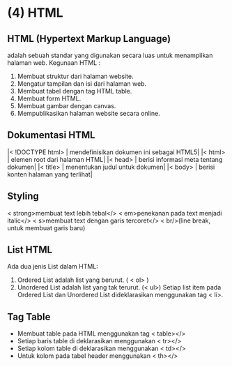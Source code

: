 # (4) HTML

## HTML (Hypertext Markup Language)
adalah sebuah standar yang digunakan secara luas untuk menampilkan halaman web.
Kegunaan HTML :
1. Membuat struktur dari halaman website.
2. Mengatur tampilan dan isi dari halaman web.
3. Membuat tabel dengan tag HTML table.
4. Membuat form HTML.
5. Membuat gambar dengan canvas.
6. Mempublikasikan halaman website secara online.

## Dokumentasi HTML
|< !DOCTYPE html> | mendefinisikan dokumen ini sebagai HTML5|
|< html> | elemen root dari halaman HTML|
|< head> | berisi informasi meta tentang dokumen|
|< title> | menentukan judul untuk dokumen|
|< body> | berisi konten halaman yang terlihat|

## Styling
< strong>membuat text lebih tebal</>
< em>penekanan pada text menjadi italic</>
< s>membuat text dengan garis tercoret</>
< br/>(line break, untuk membuat garis baru)

## List HTML
Ada dua jenis List dalam HTML:
1. Ordered List adalah list yang berurut. ( < ol> )
2. Unordered List adalah list yang tak terurut. (< ul>)
Setiap list item pada Ordered List dan Unordered List dideklarasikan  menggunakan tag < li>.

## Tag Table 
- Membuat table pada HTML menggunakan tag < table></>
- Setiap baris table di deklarasikan menggunakan < tr></>
- Setiap kolom table di deklarasikan menggunakan < td></>
- Untuk kolom pada tabel header menggunakan < th></>
